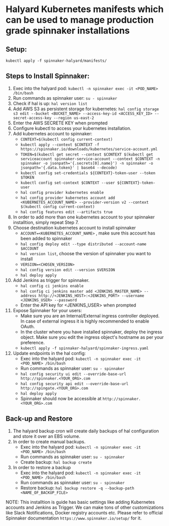 # Halyard Kubernetes manifests which can be used to manage production grade spinnaker installations

## Setup: 

`kubectl apply -f spinnaker-halyard/manifests/`

## Steps to Install Spinnaker:

1. Exec into the halyard pod: `kubectl -n spinnaker exec -it <POD_NAME> /bin/bash`
2. Run commands as spinnaker user: `su - spinnaker`
3. Check if hal is up: `hal version list`
4. Add AWS S3 as persistent storage for kubernetes: `hal config storage s3 edit --bucket <BUCKET_NAME> --access-key-id <ACCESS_KEY_ID> --secret-access-key --region us-east-2`
5. Enter the AWS SECRETE KEY when prompted
6. Configure kubectl to access your kubernetes installation. 
7. Add kubernetes account to spinnaker: 
    - `CONTEXT=$(kubectl config current-context)`
    - `kubectl apply --context $CONTEXT -f https://spinnaker.io/downloads/kubernetes/service-account.yml`
    - `TOKEN=$(kubectl get secret --context $CONTEXT $(kubectl get serviceaccount spinnaker-service-account --context $CONTEXT -n spinnaker -o jsonpath='{.secrets[0].name}') -n spinnaker -o jsonpath='{.data.token}' | base64 --decode)`
    - `kubectl config set-credentials ${CONTEXT}-token-user --token $TOKEN`
    - `kubectl config set-context $CONTEXT --user ${CONTEXT}-token-user`
    - `hal config provider kubernetes enable`
    - `hal config provider kubernetes account add ​<KUBERNETES_ACCOUNT_NAME> --provider-version v2 --context $(kubectl config current-context)`
    - `hal config features edit --artifacts true`
8. In order to add more than one kubernetes account to your spinnaker installtion, simply repeat Step 7. 
9. Choose destination kubernetes account to install spinnaker
	- `ACCOUNT=​<KUBERNETES_ACCOUNT_NAME>` , make sure this account has been added to spinnaker
	- `hal config deploy edit --type distributed --account-name $ACCOUNT`
	- `hal version list`, choose the version of spinnaker you want to install
	- `VERSION=<CHOSEN_VERSION>`
	- `hal config version edit --version $VERSION`
	- `hal deploy apply`
10. Add Jenkins as trigger for spinnaker. 
	- `hal config ci jenkins enable`
	- `hal config ci jenkins master add <JENKINS_MASTER_NAME> --address http://<JENKINS_HOST>:<JENKINS_PORT> --username <JENKINS_USER> --password`
	- Enter the API key for <JENKINS_USER> when prompted
11. Expose Spinnaker for your users:
	- Make sure you are an Internal/External ingress controller deployed. In case of external ingress it is highly recommended to enable OAuth. 
	- In the cluster where you have installed spinnaker, deploy the ingress object. Make sure you edit the ingress object's hostname as per your preference. 
	- `kubectl apply -f spinnaker-halyard/spinnaker-ingress.yaml`
12. Update endpoints in the hal config:
	- Exec into the halyard pod: `kubectl -n spinnaker exec -it <POD_NAME> /bin/bash`
	- Run commands as spinnaker user: `su - spinnaker`
	- `hal config security ui edit --override-base-url ​http://spinnaker.<YOUR_ORG>.com`
	- `hal config security api edit --override-base-url http://spingate.<YOUR_ORG>.com`
	- `hal deploy apply`
	- Spinnaker should now be accessible at `http://spinnaker.<YOUR_ORG>.com`


## Back-up and Restore

1. The halyard backup cron will create daily backups of hal configuration and store it over an EBS volume. 
2. In order to create manual backups.
	- Exec into the halyard pod: `kubectl -n spinnaker exec -it <POD_NAME> /bin/bash`
	- Run commands as spinnaker user: `su - spinnaker`
	- Create backup: `hal backup create`
3. In order to restore a backup
	- Exec into the halyard pod: `kubectl -n spinnaker exec -it <POD_NAME> /bin/bash`
	- Run commands as spinnaker user: `su - spinnaker`
	- Restore backup: `hal backup restore -q --backup-path <NAME_OF_BACKUP_FILE>`


NOTE: This installtion is guide has basic settings like adding Kubernetes accounts and Jenkins as Trigger. We can make tons of other customizations like Slack Notifications, Docker registry accounts etc. Please refer to official Spinnaker documentation  `https://www.spinnaker.io/setup/` for it. 

